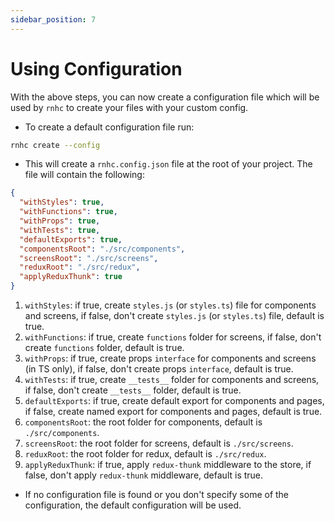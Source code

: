 ```yaml
---
sidebar_position: 7
---
```


# Using Configuration

With the above steps, you can now create a configuration file which will be used by `rnhc` to create your files with your custom config.

- To create a default configuration file run:

```sh
rnhc create --config
```

- This will create a `rnhc.config.json` file at the root of your project. The file will contain the following:

```json
{
  "withStyles": true,
  "withFunctions": true,
  "withProps": true,
  "withTests": true,
  "defaultExports": true,
  "componentsRoot": "./src/components",
  "screensRoot": "./src/screens",
  "reduxRoot": "./src/redux",
  "applyReduxThunk": true
}
```

1. `withStyles`: if true, create `styles.js` (or `styles.ts`) file for components and screens, if false, don't create `styles.js` (or `styles.ts`) file, default is true.
2. `withFunctions`: if true, create `functions` folder for screens, if false, don't create `functions` folder, default is true.
3. `withProps`: if true, create props `interface` for components and screens (in TS only), if false, don't create props `interface`, default is true.
4. `withTests`: if true, create `__tests__` folder for components and screens, if false, don't create `__tests__` folder, default is true.
5. `defaultExports`: if true, create default export for components and pages, if false, create named export for components and pages, default is true.
6. `componentsRoot`: the root folder for components, default is `./src/components`.
7. `screensRoot`: the root folder for screens, default is `./src/screens`.
8. `reduxRoot`: the root folder for redux, default is `./src/redux`.
9. `applyReduxThunk`: if true, apply `redux-thunk` middleware to the store, if false, don't apply `redux-thunk` middleware, default is true.

- If no configuration file is found or you don't specify some of the configuration, the default configuration will be used.
